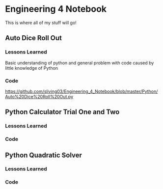 # Engineering 4 Notebook
This is where all of my stuff will go!
## Auto Dice Roll Out
### Lessons Learned
Basic understanding of python and general problem with code caused by little knowledge of Python
### Code
https://github.com/sliving03/Engineering_4_Notebook/blob/master/Python/Auto%20Dice%20Roll%20Out.py
## Python Calculator Trial One and Two
### Lessons Learned

### Code

## Python Quadratic Solver
### Lessons Learned

### Code
